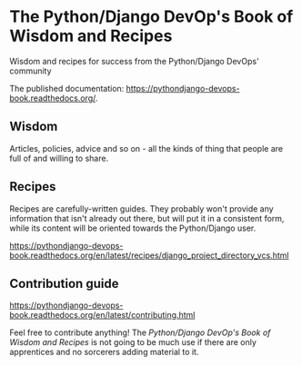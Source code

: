 The Python/Django DevOp's Book of Wisdom and Recipes
====================================================

Wisdom and recipes for success from the Python/Django DevOps' community
                        
The published documentation:
<https://pythondjango-devops-book.readthedocs.org/>.

Wisdom
------

Articles, policies, advice and so on - all the kinds of thing that people are full of and willing to share.

Recipes
-------

Recipes are carefully-written guides. They probably won't provide any
information that isn't already out there, but will put it in a consistent
form, while its content will be oriented towards the Python/Django user.

<https://pythondjango-devops-book.readthedocs.org/en/latest/recipes/django_project_directory_vcs.html>

Contribution guide
------------------

<https://pythondjango-devops-book.readthedocs.org/en/latest/contributing.html>

Feel free to contribute anything! The *Python/Django DevOp's Book of Wisdom
and Recipes* is not going to be much use if there are only apprentices and no
sorcerers adding material to it.
